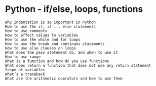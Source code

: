 # Python - if/else, loops, functions


    Why indentation is so important in Python
    How to use the if, if ... else statements
    How to use comments
    How to affect values to variables
    How to use the while and for loops
    How to use the break and continues statements
    How to use else clauses on loops
    What does the pass statement do, and when to use it
    How to use range
    What is a function and how do you use functions
    What does return a function that does not use any return statement
    Scope of variables
    What’s a traceback
    What are the arithmetic operators and how to use them

